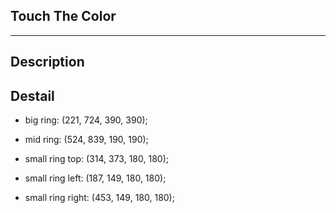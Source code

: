 ## Touch The Color

- - -

## Description

## Destail

- big ring: (221, 724, 390, 390);

- mid ring: (524, 839, 190, 190);

- small ring top: (314, 373, 180, 180);

- small ring left: (187, 149, 180, 180);

- small ring right: (453, 149, 180, 180);
